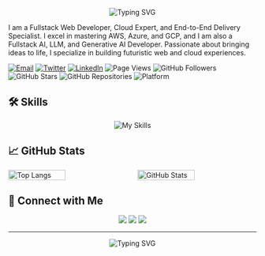 <p align="center">
  <img src="https://readme-typing-svg.herokuapp.com?font=Fira+Code&size=28&duration=3000&color=141e44&center=true&vCenter=true&width=900&height=120&lines=Hi+there+%F0%9F%91%8B%2C+I'm+Mirza!;Fullstack+Web+Developer+%7C+Cloud+Expert;Mastering+AWS%2C+Azure%2C+GCP;End-to-End+Delivery+Specialist;Building+Futuristic+Web+and+Cloud+Experiences" alt="Typing SVG">
</p>

I am a Fullstack Web Developer, Cloud Expert, and End-to-End Delivery Specialist. I excel in mastering AWS, Azure, and GCP, and I am also a Fullstack AI, LLM, and Generative AI Developer. Passionate about bringing ideas to life, I specialize in building futuristic web and cloud experiences.


[![Email](https://img.shields.io/badge/Email-Contact-red)](mailto:support@mirzaiqbal.com)
[![Twitter](https://img.shields.io/badge/Twitter-Follow-blue)](https://twitter.com/mirzajhanzaib)
[![LinkedIn](https://img.shields.io/badge/LinkedIn-Connect-blue)](https://www.linkedin.com/in/mirzajhanzaib/)
![Page Views](https://komarev.com/ghpvc/?username=mjmirza&label=Profile%20views&color=fabc05&style=flat)
![GitHub Followers](https://img.shields.io/github/followers/mjmirza?label=Followers&style=social)
![GitHub Stars](https://img.shields.io/github/stars/mjmirza?label=Stars&style=social)
![GitHub Repositories](https://img.shields.io/badge/dynamic/json?label=Public%20Repos&query=%24.public_repos&url=https%3A%2F%2Fapi.github.com%2Fusers%2Fmjmirza)
![Platform](https://img.shields.io/badge/platform-GitHub-blue)


## 🛠️ Skills

<div align="center">
  <img src="https://skillicons.dev/icons?i=js,html,css,react,nodejs,python,git,github,docker,kubernetes,jenkins,aws,azure,gcp,tensorflow,pytorch,flask,fastapi,express,graphql,typescript,java,cpp,go,rust,redis,mysql,postgresql,mongodb,nextjs,nuxtjs,vercel,linux,vscode,figma,ai,terraform,ansible,selenium,nginx,spring,netlify,tailwind,bootstrap,sass,webpack,vue,dynamodb,firebase,flask,flutter,gitlab,js,md,nginx,openshift,openstack,ps,postman,redis, redhat,regex,supabase,scala,tensorflow,ts,ubuntu,vercel,vim,vitest,worpress,xd,django&theme=dark" alt="My Skills">
</div>


## 📈 GitHub Stats

<div style="display: flex; justify-content: space-between;">
  <img src="https://github-readme-stats.vercel.app/api/top-langs/?username=mjmirza&layout=compact&bg_color=00000000&title_color=141e44&text_color=141e44&icon_color=141e44&border_color=fabc05" alt="Top Langs" width="48%">
  <img src="https://github-readme-stats.vercel.app/api?username=mjmirza&show_icons=true&bg_color=00000000&title_color=141e44&text_color=141e44&icon_color=141e44&border_color=fabc05" alt="GitHub Stats" width="48%">
</div>



## 🔗 Connect with Me

<p align="center">
  <a href="https://www.linkedin.com/in/mirzajhanzaib/"><img src="https://img.shields.io/badge/LinkedIn-blue?style=for-the-badge&logo=linkedin&logoColor=white"></a>
  <a href="https://twitter.com/mirzajhanzaib"><img src="https://img.shields.io/badge/Twitter-141e44?style=for-the-badge&logo=twitter&logoColor=fabc05"></a>
  <a href="mailto:support@mirzaiqbal.com"><img src="https://img.shields.io/badge/Email-fabc05?style=for-the-badge&logo=gmail&logoColor=141e44"></a>
</p>

---

<p align="center">
  <img src="https://readme-typing-svg.herokuapp.com?font=Fira+Code&size=20&duration=2500&color=141e44&center=true&vCenter=true&width=500&height=50&lines=Thanks+for+stopping+by!+😊;Feel+free+to+explore+my+projects+💻;Let's+connect+and+collaborate!+🚀" alt="Typing SVG">
</p>



<!--
**mjmirza/mjmirza** is a ✨ _special_ ✨ repository because its `README.md` (this file) appears on your GitHub profile.

Here are some ideas to get you started:

- 🔭 I’m currently working on ...
- 🌱 I’m currently learning ...
- 👯 I’m looking to collaborate on ...
- 🤔 I’m looking for help with ...
- 💬 Ask me about ...
- 📫 How to reach me: ...
- 😄 Pronouns: ...
- ⚡ Fun fact: ...

## 🚀 Latest Projects

- [**Project A**](https://github.com/mjmirza/project-a) - AI-powered web app transforming industries.
- [**Project B**](https://github.com/mjmirza/project-b) - Scalable cloud solution for modern businesses.

-->
